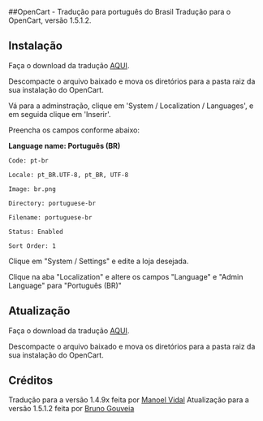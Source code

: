 ##OpenCart - Tradução para português do Brasil
Tradução para o OpenCart, versão 1.5.1.2.

## Instalação 
Faça o download da tradução [AQUI](https://github.com/Bgouveia/OpenCart-Translation-PT-BR/zipball/master).

Descompacte o arquivo baixado e mova os diretórios para a pasta raiz da sua instalação do OpenCart.

Vá para a adminstração, clique em 'System / Localization / Languages', e em seguida clique em 'Inserir'.

Preencha os campos conforme abaixo:

**Language name: Português (BR)**

    Code: pt-br

    Locale: pt_BR.UTF-8, pt_BR, UTF-8

    Image: br.png

    Directory: portuguese-br

    Filename: portuguese-br

    Status: Enabled

    Sort Order: 1


Clique em "System / Settings" e edite a loja desejada.

Clique na aba "Localization" e altere os campos "Language" e "Admin Language" para "Português (BR)"


## Atualização 
Faça o download da tradução [AQUI](https://github.com/Bgouveia/OpenCart-Translation-PT-BR/zipball/master).

Descompacte o arquivo baixado e mova os diretórios para a pasta raiz da sua instalação do OpenCart.


## Créditos
Tradução para a versão 1.4.9x feita por [Manoel Vidal](manoel.vidal@opencartbrasil.com.br)
Atualização para a versão 1.5.1.2 feita por [Bruno Gouveia](https://github.com/Bgouveia/)
